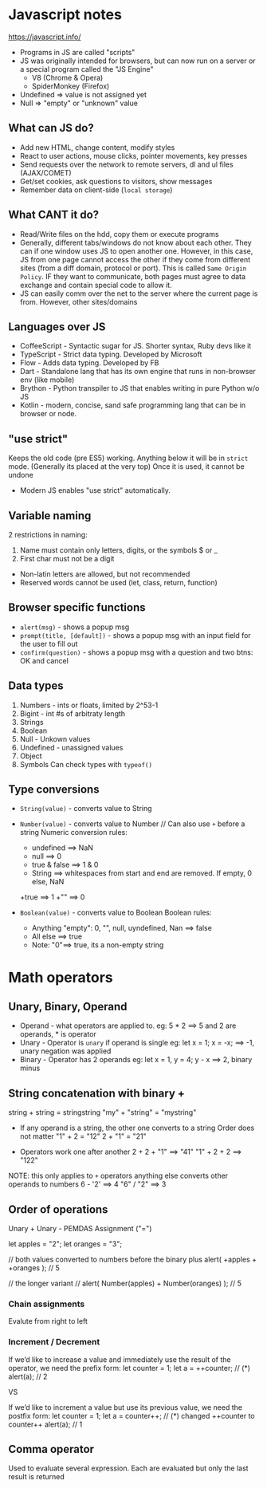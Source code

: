 # Javascript notes
https://javascript.info/

* Programs in JS are called "scripts"
* JS was originally intended for browsers, but can now run on a server or
a special program called the "JS Engine"
  - V8 (Chrome & Opera)
  - SpiderMonkey (Firefox)
* Undefined => value is not assigned yet
* Null => "empty" or "unknown" value


## What can JS do?
* Add new HTML, change content, modify styles
* React to user actions, mouse clicks, pointer movements, key presses
* Send requests over the network to remote servers, dl and ul files (AJAX/COMET)
* Get/set cookies, ask questions to visitors, show messages
* Remember data on client-side (`local storage`)

## What CANT it do?
* Read/Write files on the hdd, copy them or execute programs
* Generally, different tabs/windows do not know about each other. They can if one window uses JS to open another one. However, in this case, JS from one page cannot access the other if they come from different sites (from a diff domain, protocol or port).
This is called `Same Origin Policy`. IF they want to communicate, both pages must agree to data exchange and contain special code to allow it.
* JS can easily comm over the net to the server where the current page is from. However, other sites/domains 

## Languages over JS
* CoffeeScript - Syntactic sugar for JS. Shorter syntax, Ruby devs like it
* TypeScript - Strict data typing. Developed by Microsoft
* Flow - Adds data typing. Developed by FB
* Dart - Standalone lang that has its own engine that runs in non-browser env (like mobile)
* Brython - Python transpiler to JS that enables writing in pure Python w/o JS
* Kotlin - modern, concise, sand safe programming lang that can be in browser or node.


## "use strict"
Keeps the old code (pre ES5) working. Anything below it will be in `strict` mode. 
(Generally its placed at the very top)
Once it is used, it cannot be undone
- Modern JS enables "use strict" automatically.


## Variable naming
2 restrictions in naming:
1. Name must contain only letters, digits, or the symbols $ or _
2. First char must not be a digit
* Non-latin letters are allowed, but not recommended
* Reserved words cannot be used (let, class, return, function)

## Browser specific functions
* `alert(msg)` - shows a popup msg
* `prompt(title, [default])` - shows a popup msg with an input field for the user to fill out
* `confirm(question)` - shows a popup msg with a question and two btns: OK and cancel

## Data types
1. Numbers - ints or floats, limited by 2^53-1
2. Bigint - int #s of arbitraty length
3. Strings
4. Boolean
5. Null - Unkown values
6. Undefined - unassigned values
7. Object
8. Symbols
Can check types with `typeof()`

## Type conversions
* `String(value)` - converts value to String
* `Number(value)` - converts value to Number // Can also use `+` before a string
  Numeric conversion rules:
    * undefined ==> NaN
    * null ==> 0
    * true & false ==> 1 & 0
    * String ==> whitespaces from start and end are removed. If empty, 0 else, NaN

    +true ==> 1
    +"" ==> 0
* `Boolean(value)` - converts value to Boolean
  Boolean rules:
    * Anything "empty": 0, "", null, uyndefined, Nan ==> false
    * All else ==> true
    * Note: "0"==> true, its a non-empty string


# Math operators

## Unary, Binary, Operand
* Operand - what operators are applied to.
  eg: 5 * 2 ==> 5 and 2 are operands, * is operator
* Unary - Operator is `unary` if operand is single
  eg: let x = 1;
      x = -x; ==> -1, unary negation was applied
* Binary - Operator has 2 operands
  eg: let x = 1, y = 4;
      y - x ==> 2, binary minus

## String concatenation with binary +
string + string = stringstring
"my" + "string" = "mystring"

* If any operand is a string, the other one converts to a string
Order does not matter
"1" + 2 = "12"
2 + "1" = "21"

* Operators work one after another
2 + 2 + "1" ==> "41"
"1" + 2 + 2 ==> "122"

NOTE: this only applies to `+` operators
anything else converts other operands to numbers
6 - '2' ==> 4
"6" / "2" ==> 3

## Order of operations
Unary +
Unary -
PEMDAS
Assignment ("=")

let apples = "2";
let oranges = "3";

// both values converted to numbers before the binary plus
alert( +apples + +oranges ); // 5

// the longer variant
// alert( Number(apples) + Number(oranges) ); // 5


### Chain assignments
Evalute from right to left

### Increment / Decrement

If we’d like to increase a value and immediately use the result of the operator, we need the prefix form:
let counter = 1;
let a = ++counter; // (*)
alert(a); // 2

VS

If we’d like to increment a value but use its previous value, we need the postfix form:
let counter = 1;
let a = counter++; // (*) changed ++counter to counter++
alert(a); // 1

## Comma operator
Used to evaluate several expression. Each are evaluated but only the last result is returned
